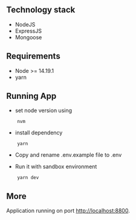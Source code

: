 ## Technology stack

- NodeJS
- ExpressJS
- Mongoose

## Requirements

- Node >= 14.19.1
- yarn

## Running App

- set node version using

```
    nvm
```

- install dependency

```
    yarn
```

- Copy and rename .env.example file to .env

- Run it with sandbox environment

```
    yarn dev
```

## More

Application running on port [http://localhost:8800](http://localhost:8800).
